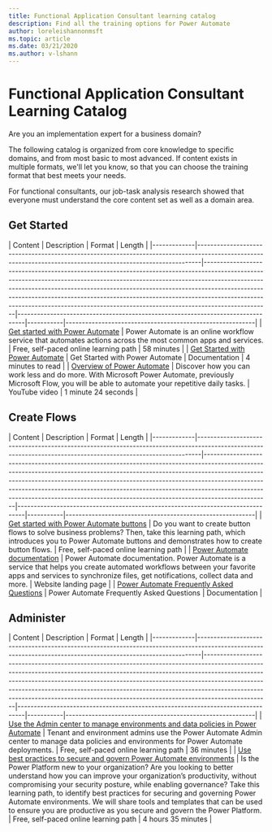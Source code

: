 ```yaml
---
title: Functional Application Consultant learning catalog
description: Find all the training options for Power Automate
author: loreleishannonmsft
ms.topic: article
ms.date: 03/21/2020
ms.author: v-lshann
---
```


# Functional Application Consultant Learning Catalog

Are you an implementation expert for a business domain? 

The following catalog is organized from core knowledge to specific domains, and from most basic to most advanced. If content exists in multiple formats, we'll let you know, so that you can choose the training format that best meets your needs.

For functional consultants, our job-task analysis research showed that everyone must understand the core content set as well as a domain area. 

## Get Started<a name="get-started"></a>
| Content  | Description  | Format   | Length    | 
|-------------|-------------------------------------------------------------------------------------------------------------------------------------------------------------|--------------------------------------------------------------------------------------------------------------------------------------------------------------------------------------------------------------------------------------------------------------------------------------------------------------------------------------------------------------------------------------------------------------------------|--------------------------------------------------------------------------------|-----------|----------------------------------------------------------|
| [Get started with Power Automate](https://docs.microsoft.com/learn/modules/get-started-flows/) | Power Automate is an online workflow service that automates actions across the most common apps and services.  | Free, self-paced online learning path | 58 minutes |
| [Get Started with Power Automate](https://docs.microsoft.com/power-automate/getting-started)   | Get Started with Power Automate  | Documentation  | 4 minutes to read |
| [Overview of Power Automate](https://www.youtube.com/watch?v=hCuxuUaGC6Y)   | Discover how you can work less and do more. With Microsoft Power Automate, previously Microsoft Flow, you will be able to automate your repetitive daily tasks. | YouTube video   | 1 minute 24 seconds  |
## Create Flows<a name="create-flows"></a>
| Content  | Description  | Format   | Length    | 
|-------------|-------------------------------------------------------------------------------------------------------------------------------------------------------------|--------------------------------------------------------------------------------------------------------------------------------------------------------------------------------------------------------------------------------------------------------------------------------------------------------------------------------------------------------------------------------------------------------------------------|--------------------------------------------------------------------------------|-----------|----------------------------------------------------------|
| [Get started with Power Automate buttons](https://docs.microsoft.com/learn/paths/get-started-power-automate-buttons/) | Do you want to create button flows to solve business problems? Then, take this learning path, which introduces you to Power Automate buttons and demonstrates how to create button flows. | Free, self-paced online learning path |
| [Power Automate documentation](https://docs.microsoft.com/power-automate/)  | Power Automate documentation. Power Automate is a service that helps you create automated workflows between your favorite apps and services to synchronize files, get notifications, collect data and more. | Website landing page                  |
| [Power Automate Frequently Asked Questions](https://docs.microsoft.com/power-automate/frequently-asked-questions)     | Power Automate Frequently Asked Questions  | Documentation                         |
## Administer<a name="administer"></a>
| Content  | Description  | Format   | Length    | 
|-------------|-------------------------------------------------------------------------------------------------------------------------------------------------------------|--------------------------------------------------------------------------------------------------------------------------------------------------------------------------------------------------------------------------------------------------------------------------------------------------------------------------------------------------------------------------------------------------------------------------|--------------------------------------------------------------------------------|-----------|----------------------------------------------------------|
| [Use the Admin center to manage environments and data policies in Power Automate](https://docs.microsoft.com/learn/modules/administer-flows/) | Tenant and environment admins use the Power Automate Admin center to manage data policies and environments for Power Automate deployments.  | Free, self-paced online learning path | 36 minutes  |
| [Use best practices to secure and govern Power Automate environments](https://docs.microsoft.com/learn/paths/best-practices-environments/)    | Is the Power Platform new to your organization? Are you looking to better understand how you can improve your organization’s productivity, without compromising your security posture, while enabling governance? Take this learning path, to identify best practices for securing and governing Power Automate environments. We will share tools and templates that can be used to ensure you are productive as you secure and govern the Power Platform. | Free, self-paced online learning path | 4 hours 35 minutes |
